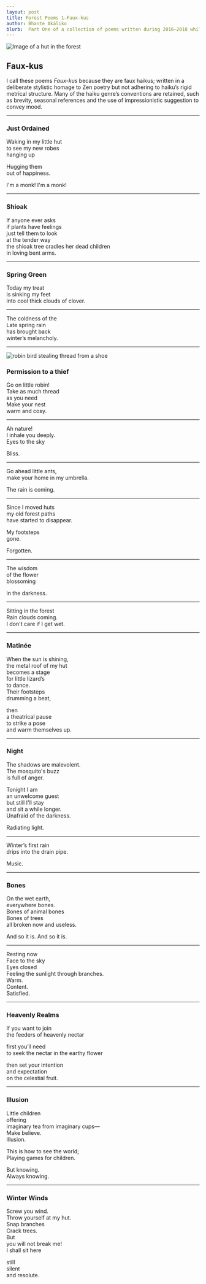 ```yaml
---
layout: post
title: Forest Poems 1—Faux-kus
author: Bhante Akāliko
blurb:  Part One of a collection of poems written during 2016–2018 whilst residing at Bodhinyana Monastery in Serpentine, Western Australia. Inspired by the poems of the senior nuns and monks from the <i>Therīgāthā</i> and <i>Theragāthā</i>, as well as the later Chan and Zen literary traditions, these poems are a homage to the ideal of the rustic solitude of a forest monastic. They explore themes of impermanence, death, melancholy, as well as the joys and struggles of meditation.   
---
```


![Image of a hut in the forest](https://raw.githubusercontent.com/lokanta/lokanta.github.io/master/hut2.jpg)

## Faux-kus

I call these poems *Faux-kus* because they are faux haikus; written in a deliberate stylistic homage to Zen poetry but not adhering to haiku’s rigid metrical structure. Many of the haiku genre’s conventions are retained, such as brevity, seasonal references and the use of impressionistic suggestion to convey mood. 

<hr>

<section class="poetry">

### Just Ordained

<p>Waking in my little hut<br> 
to see my new robes<br>
hanging up

<p>Hugging them<br> 
out of happiness.

<p>I'm a monk! I'm a monk!

<hr>

### Shioak

<p>If anyone ever asks<br>
if plants have feelings<br>
just tell them to look<br>
at the tender way<br> 
the shioak tree cradles her dead children<br>
in loving bent arms.

<hr>

### Spring Green 

<p>Today my treat<br> 
is sinking my feet<br> 
into cool thick clouds of clover.

<hr>

<p>The coldness of the<br> 
Late spring rain<br> 
has brought back<br>
winter’s melancholy.

<hr>

![robin bird stealing thread from a shoe](https://raw.githubusercontent.com/lokanta/lokanta.github.io/master/robin%20thief.jpg)

### Permission to a thief

<p>Go on little robin!<br> 
Take as much thread<br> 
as you need<br> 
Make your nest<br> 
warm and cosy.

<hr>

<p>Ah nature!<br> 
I inhale you deeply.<br>
Eyes to the sky

<p>Bliss.

<hr>

<p>Go ahead little ants,<br> 
make your home in my umbrella. 

<p>The rain is coming.

<hr>

<p>Since I moved huts<br> 
my old forest paths<br> 
have started to disappear. 

<p>My footsteps<br> 
gone. 

<p>Forgotten.

<hr>

<p>The wisdom<br> 
of the flower<br>
blossoming

<p>in the darkness.

<hr>

<p>Sitting in the forest<br>
Rain clouds coming.<br> 
I don't care if I get wet.

<hr>

### Matinée

<p>When the sun is shining,<br>
the metal roof of my hut <br>
becomes a stage<br> 
for little lizard’s<br>
to dance.<br> 
Their footsteps<br> 
drumming a beat, 

<p>then<br> 
a theatrical pause<br> 
to strike a pose<br>
and warm themselves up.

<hr>

### Night

<p>The shadows are malevolent.<br> 
The mosquito's buzz<br>
is full of anger.

<p>Tonight I am<br> 
an unwelcome guest<br>
but still I'll stay<br> 
and sit a while longer.<br>
Unafraid of the darkness. 

<p>Radiating light.

<hr>

<p>Winter’s first rain<br> 
drips into the drain pipe.

<p>Music.

<hr>

### Bones

<p>On the wet earth,<br> 
everywhere bones.<br> 
Bones of animal bones<br>
Bones of trees<br>
all broken now and useless. 

<p>And so it is. And so it is.

<hr>

<p>Resting now<br> 
Face to the sky<br> 
Eyes closed<br>
Feeling the sunlight through branches.<br>
Warm.<br> 
Content.<br> 
Satisfied.

<hr>

### Heavenly Realms

<p>If you want to join<br> 
the feeders of heavenly nectar

<p>first you’ll need<br>
to seek the nectar in the earthy flower

<p>then set your intention<br>
and expectation<br> 
on the celestial fruit.

<hr>

### Illusion

<p>Little children<br> 
offering<br> 
imaginary tea from imaginary cups—<br>
Make believe.<br>
Illusion.

<p>This is how to see the world;<br>
Playing games for children.

<p>But knowing.<br> 
Always knowing.

<hr>

### Winter Winds

<p>Screw you wind.<br> 
Throw yourself at my hut.<br> 
Snap branches<br>
Crack trees.<br>
But<br> 
you will not break me!<br> 
I shall sit here 

<p>still<br> 
silent<br> 
and resolute. 

</section>

